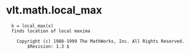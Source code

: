 # vlt.math.local_max

```
  k = local_max(x)
  finds location of local maxima
 
    Copyright (c) 1988-1999 The MathWorks, Inc. All Rights Reserved.
        $Revision: 1.3 $

```
